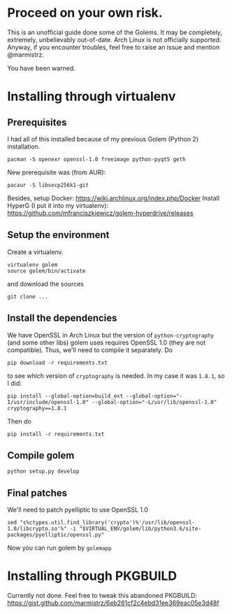 
# Proceed on your own risk.

This is an unofficial guide done some of the Golems. It may be completely, extremely, unbelievably out-of-date.
Arch Linux is not officially supported. Anyway, if you encounter troubles, feel free to raise an issue and mention @marmistrz.

You have been warned. 
# Installing through virtualenv

## Prerequisites
I had all of this installed because of my previous Golem (Python 2) installation.
```
pacman -S openexr openssl-1.0 freeimage python-pyqt5 geth
```
New prerequisite was (from AUR):
```
pacaur -S libsecp256k1-git
```
Besides, setup Docker: https://wiki.archlinux.org/index.php/Docker
Install HyperG (I put it into my virtualenv): https://github.com/mfranciszkiewicz/golem-hyperdrive/releases

## Setup the environment
Create a virtualenv.
```
virtualenv golem
source golem/bin/activate
```
and download the sources
```
git clone ...
```

## Install the dependencies
We have OpenSSL in Arch Linux but the version of `python-cryptography` (and some other libs) golem uses requires OpenSSL 1.0 (they are not compatible). Thus, we'll need
to compile it separately. Do
```
pip download -r requirements.txt
```
to see which version of `cryptography` is needed. In my case it was `1.8.1`, so
I did:
```
pip install --global-option=build_ext --global-option="-I/usr/include/openssl-1.0" --global-option="-L/usr/lib/openssl-1.0" cryptography==1.8.1
```
Then do
```
pip install -r requirements.txt
```

## Compile golem
```
python setup.py develop
```

## Final patches
We'll need to patch pyelliptic to use OpenSSL 1.0
```
sed "s%ctypes.util.find_library('crypto')%'/usr/lib/openssl-1.0/libcrypto.so'%" -i "$VIRTUAL_ENV/golem/lib/python3.6/site-packages/pyelliptic/openssl.py"

```

Now you can run golem by `golemapp`

# Installing through PKGBUILD
Currently not done. Feel free to tweak this abandoned PKGBUILD: https://gist.github.com/marmistrz/6eb261cf2c4ebd31ee369eac05e3d48f
